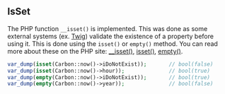 ## IsSet

The PHP function `__isset()` is implemented. This was done as some external systems (ex. [Twig](http://twig.sensiolabs.org/doc/recipes.html#using-dynamic-object-properties)) validate the existence of a property before using it. This is done using the `isset()` or `empty()` method. You can read more about these on the PHP site: [__isset()](http://www.php.net/manual/en/language.oop5.overloading.php#object.isset), [isset()](http://www.php.net/manual/en/function.isset.php), [empty()](http://www.php.net/manual/en/function.empty.php).

```php
var_dump(isset(Carbon::now()->iDoNotExist));       // bool(false)
var_dump(isset(Carbon::now()->hour));              // bool(true)
var_dump(empty(Carbon::now()->iDoNotExist));       // bool(true)
var_dump(empty(Carbon::now()->year));              // bool(false)
```

